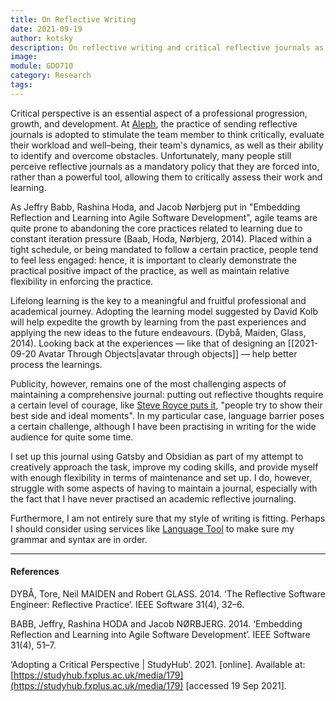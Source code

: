 ```yaml
---
title: On Reflective Writing
date: 2021-09-19
author: kotsky
description: On reflective writing and critical reflective journals as a practice
image: 
module: GDO710
category: Research
tags:
---
```


Critical perspective is an essential aspect of a professional progression, growth, and development. At [Aleph](https://aleph-labs.com), the practice of sending reflective journals is adopted to stimulate the team member to think critically, evaluate their workload and well–being, their team's dynamics, as well as their ability to identify and overcome obstacles. Unfortunately, many people still perceive reflective journals as a mandatory policy that they are forced into, rather than a powerful tool, allowing them to critically assess their work and learning.

As Jeffry Babb, Rashina Hoda, and Jacob Nørbjerg put in "Embedding Reflection and Learning into Agile Software Development", agile teams are quite prone to abandoning the core practices related to learning due to constant iteration pressure (Baab, Hoda, Nørbjerg, 2014). Placed within a tight schedule, or being mandated to follow a certain practice, people tend to feel less engaged: hence, it is important to clearly demonstrate the practical positive impact of the practice, as well as maintain relative flexibility in enforcing the practice.

Lifelong learning is the key to a meaningful and fruitful professional and academical journey. Adopting the learning model suggested by David Kolb will help expedite the growth by learning from the past experiences and applying the new ideas to the future endeavours. (Dybå, Maiden, Glass, 2014). Looking back at the experiences — like that of designing an [[2021-09-20 Avatar Through Objects|avatar through objects]] — help better process the learnings.

Publicity, however, remains one of the most challenging aspects of maintaining a comprehensive journal: putting out reflective thoughts require a certain level of courage, like [Steve Royce puts it](https://steeveroyce.wordpress.com/), "people try to show their best side and ideal moments". In my particular case, language barrier poses a certain challenge, although I have been practising in writing for the wide audience for quite some time.

I set up this journal using Gatsby and Obsidian as part of my attempt to creatively approach the task, improve my coding skills, and provide myself with enough flexibility in terms of maintenance and set up. I do, however, struggle with some aspects of having to maintain a journal, especially with the fact that I have never practised an academic reflective journaling. 

Furthermore, I am not entirely sure that my style of writing is fitting. Perhaps I should consider using services like [Language Tool](https://languagetool.org) to make sure my grammar and syntax are in order.

---

#### References

DYBÅ, Tore, Neil MAIDEN and Robert GLASS. 2014. ‘The Reflective Software Engineer: Reflective Practice’. IEEE Software 31(4), 32–6.

BABB, Jeffry, Rashina HODA and Jacob NØRBJERG. 2014. ‘Embedding Reflection and Learning into Agile Software Development’. IEEE Software 31(4), 51–7.

‘Adopting a Critical Perspective | StudyHub’. 2021. [online]. Available at: [https://studyhub.fxplus.ac.uk/media/179](https://studyhub.fxplus.ac.uk/media/179) [accessed 19 Sep 2021].